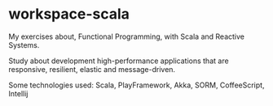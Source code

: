 # workspace-scala
My exercises about, Functional Programming, with Scala and Reactive Systems.

Study about development high-performance applications that are responsive, resilient, elastic and message-driven.

Some technologies used:
Scala, PlayFramework, Akka, SORM, CoffeeScript, Intellij
